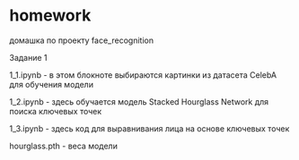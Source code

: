 # homework
домашка по проекту face_recognition

Задание 1

1_1.ipynb - в этом блокноте выбираются картинки из датасета CelebA для обучения модели

1_2.ipynb - здесь обучается модель Stacked Hourglass Network для поиска ключевых точек

1_3.ipynb - здесь код для выравнивания лица на основе ключевых точек

hourglass.pth - веса модели

